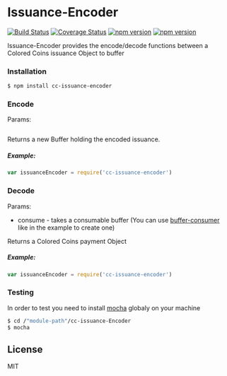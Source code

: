 # Issuance-Encoder
[![Build Status](https://travis-ci.org/Colored-Coins/Issuance-Encoder.svg?branch=master)](https://travis-ci.org/Colored-Coins/Issuance-Encoder) [![Coverage Status](https://coveralls.io/repos/Colored-Coins/Issuance-Encoder/badge.svg?branch=master)](https://coveralls.io/r/Colored-Coins/Issuance-Encoder?branch=master) [![npm version](https://badge.fury.io/js/cc-issuance-encoder.svg)](http://badge.fury.io/js/cc-issuance-encoder) [![npm version](http://slack.coloredcoins.org/badge.svg)](http://slack.coloredcoins.org)

Issuance-Encoder provides the encode/decode functions between a Colored Coins issuance Object to buffer

### Installation

```sh
$ npm install cc-issuance-encoder
```


### Encode

Params:



```js


```

Returns a new Buffer holding the encoded issuance.

##### Example:

```js
var issuanceEncoder = require('cc-issuance-encoder')


```

### Decode

Params:

- consume - takes a consumable buffer (You can use [buffer-consumer] like in the example to create one)

Returns a Colored Coins payment Object

##### Example:

```js
var issuanceEncoder = require('cc-issuance-encoder')

```

### Testing

In order to test you need to install [mocha] globaly on your machine

```sh
$ cd /"module-path"/cc-issuance-Encoder
$ mocha
```


License
----

MIT


[mocha]:https://www.npmjs.com/package/mocha
[buffer-consumer]:https://www.npmjs.com/package/buffer-consumer